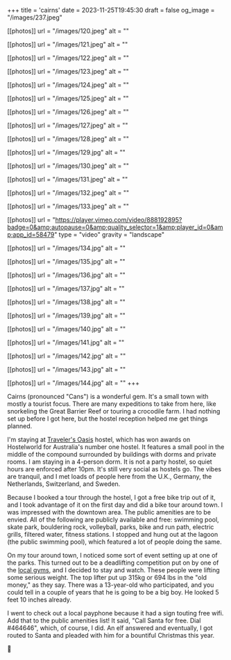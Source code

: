 +++
title = 'cairns'
date = 2023-11-25T19:45:30
draft = false
og_image = "/images/237.jpeg"

[[photos]]
  url = "/images/120.jpeg"
  alt = ""

[[photos]]
  url = "/images/121.jpeg"
  alt = ""

[[photos]]
  url = "/images/122.jpeg"
  alt = ""

[[photos]]
  url = "/images/123.jpeg"
  alt = ""

[[photos]]
  url = "/images/124.jpeg"
  alt = ""

[[photos]]
  url = "/images/125.jpeg"
  alt = ""

[[photos]]
  url = "/images/126.jpeg"
  alt = ""

[[photos]]
  url = "/images/127.jpeg"
  alt = ""

[[photos]]
  url = "/images/128.jpeg"
  alt = ""

[[photos]]
  url = "/images/129.jpg"
  alt = ""

[[photos]]
  url = "/images/130.jpeg"
  alt = ""

[[photos]]
  url = "/images/131.jpeg"
  alt = ""

[[photos]]
  url = "/images/132.jpeg"
  alt = ""

[[photos]]
  url = "/images/133.jpeg"
  alt = ""

[[photos]]
  url = "https://player.vimeo.com/video/888192895?badge=0&amp;autopause=0&amp;quality_selector=1&amp;player_id=0&amp;app_id=58479"
  type = "video"
  gravity = "landscape"

[[photos]]
  url = "/images/134.jpg"
  alt = ""

[[photos]]
  url = "/images/135.jpg"
  alt = ""

[[photos]]
  url = "/images/136.jpg"
  alt = ""

[[photos]]
  url = "/images/137.jpg"
  alt = ""

[[photos]]
  url = "/images/138.jpg"
  alt = ""

[[photos]]
  url = "/images/139.jpg"
  alt = ""

[[photos]]
  url = "/images/140.jpg"
  alt = ""

[[photos]]
  url = "/images/141.jpg"
  alt = ""

[[photos]]
  url = "/images/142.jpg"
  alt = ""

[[photos]]
  url = "/images/143.jpg"
  alt = ""

[[photos]]
  url = "/images/144.jpg"
  alt = ""
+++

Cairns (pronounced "Cans") is a wonderful gem. It's a small town with mostly a tourist focus. There are many expeditions to take from here, like snorkeling the Great Barrier Reef or touring a crocodile farm. I had nothing set up before I got here, but the hostel reception helped me get things planned.

I'm staying at [Traveler's Oasis](https://travellersoasis.com.au/) hostel, which has won awards on Hostelworld for Australia's number one hostel. It features a small pool in the middle of the compound surrounded by buildings with dorms and private rooms. I am staying in a 4-person dorm. It is not a party hostel, so quiet hours are enforced after 10pm. It's still very social as hostels go. The vibes are tranquil, and I met loads of people here from the U.K., Germany, the Netherlands, Switzerland, and Sweden.

Because I booked a tour through the hostel, I got a free bike trip out of it, and I took advantage of it on the first day and did a bike tour around town. I was impressed with the downtown area. The public amenities are to be envied. All of the following are publicly available and free: swimming pool, skate park, bouldering rock, volleyball, parks, bike and run path, electric grills, filtered water, fitness stations. I stopped and hung out at the lagoon (the public swimming pool), which featured a lot of people doing the same.

On my tour around town, I noticed some sort of event setting up at one of the parks. This turned out to be a deadlifting competition put on by one of the [local gyms](https://www.zerow.com.au/cairns), and I decided to stay and watch. These people were lifting some serious weight. The top lifter put up 315kg or 694 lbs in the "old money," as they say. There was a 13-year-old who participated, and you could tell in a couple of years that he is going to be a big boy. He looked 5 feet 10 inches already.

I went to check out a local payphone because it had a sign touting free wifi. Add that to the public amenities list! It said, "Call Santa for free. Dial #464646", which, of course, I did. An elf answered and eventually, I got routed to Santa and pleaded with him for a bountiful Christmas this year.

🌴
